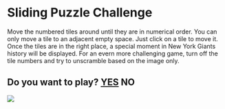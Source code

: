 # Sliding Puzzle Challenge

Move the numbered tiles around until they are in numerical order. You can only move a tile to an adjacent empty space. Just click on a tile to move it. Once the tiles are in the right place, a special moment in New York Giants history will be displayed. For an evern more challenging game, turn off the tile numbers and try to unscramble based on the image only.

## Do you want to play? [YES](https://epicdoggames.github.io/NY-Giants-Are-Bums/) **NO**

![](https://github.com/EpicDogGames/NY-Giants-Are-Bums/main/sliderpuzzle.gif)
